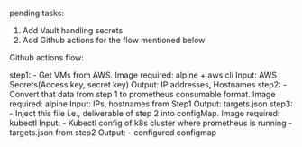 pending tasks:

1. Add Vault handling secrets
2. Add Github actions for the flow mentioned below



Github actions flow:

step1: 
    - Get VMs from AWS. 
      Image required: alpine + aws cli 
      Input: AWS Secrets(Access key, secret key)
      Output: IP addresses, Hostnames
step2: 
    - Convert that data from step 1 to prometheus consumable format. 
      Image required: alpine 
      Input: IPs, hostnames from Step1
      Output: targets.json
step3: 
    - Inject this file i.e., deliverable of step 2 into configMap. 
      Image required: kubectl
      Input:
      - Kubectl config of k8s cluster where prometheus is running
      - targets.json from step2
      Output:
      - configured configmap